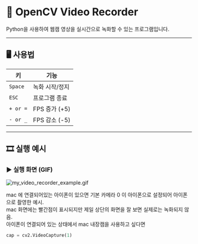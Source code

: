 # 🎥 OpenCV Video Recorder  

Python을 사용하여 웹캠 영상을 실시간으로 녹화할 수 있는 프로그램입니다.  

---

## 🖥️ 사용법  

| 키        | 기능 |
|----------|------|
| `Space`  | 녹화 시작/정지 |
| `ESC`    | 프로그램 종료 |
| `+ or =` | FPS 증가 (+5) |
| `- or _` | FPS 감소 (-5) |

---

## 🎞️ 실행 예시  

### ▶ 실행 화면 (GIF)  
![my_video_recorder_example.gif](my_video_recorder_example.gif)  

mac 에 연결되어있는 아이폰이 있으면 기본 카메라 0 이 아이폰으로 설정되어 아이폰으로 촬영한 예시.  
mac 화면에는 빨간점이 표시되지만 제일 상단의 화면을 잘 보면 실제로는 녹화되지 않음.  
아이폰이 연결되어 있는 상태에서 mac 내장캠을 사용하고 싶다면
```python
cap = cv2.VideoCapture(1)
```
